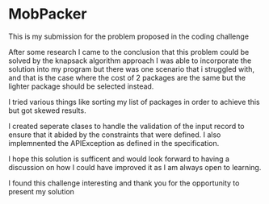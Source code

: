 # MobPacker

This is my submission for the problem proposed in the coding challenge

After some research I came to the conclusion that this problem could be solved by the knapsack algorithm approach
I was able to incorporate the solution into my program but there was one scenario that i struggled with, and that is the case where the cost of 2 packages are the same but the lighter package should be selected instead.

I tried various things like sorting my list of packages in order to achieve this but got skewed results.

I created seperate clases to handle the validation of the input record to ensure that it abided by the constraints that were defined.
I also implemnented the APIException as defined in the specification.

I hope this solution is sufficent and would look forward to having a discussion on how I could have improved it as I am always open to learning.

I found this challenge interesting and thank you for the opportunity to present my solution
